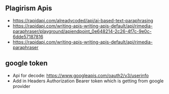 ## Plagirism Apis
- https://rapidapi.com/alreadycoded/api/ai-based-text-paraphrasing
- https://rapidapi.com/writing-apis-writing-apis-default/api/rimedia-paraphraser/playground/apiendpoint_0e648214-2c26-4f7c-9e0c-6dde57187816
- https://rapidapi.com/writing-apis-writing-apis-default/api/rimedia-paraphraser


## google token
- Api for decode: https://www.googleapis.com/oauth2/v3/userinfo
- Add in Headers Authorization Bearer token which is getting from google provider